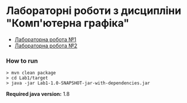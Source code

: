 # Лабораторні роботи з дисципліни "Комп'ютерна графіка"
* [Лабораторна робота №1](Lab1/README.MD)
* [Лабораторна робота №2](Lab2/README.MD)

### How to run
```
> mvn clean package
> cd Lab1/target
> java -jar Lab1-1.0-SNAPSHOT-jar-with-dependencies.jar
```

__Required java version:__ 1.8